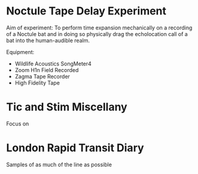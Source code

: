 # Noctule Tape Delay Experiment

Aim of experiment: To perform time expansion mechanically on a recording of a Noctule bat and in doing so physically drag the echolocation call of a bat into the human-audible realm.

Equipment: 
* Wildlife Acoustics SongMeter4
* Zoom H1n Field Recorded
* Zagma Tape Recorder
* High Fidelity Tape


# Tic and Stim Miscellany

Focus on 


# London Rapid Transit Diary

Samples of as much of the line as possible
